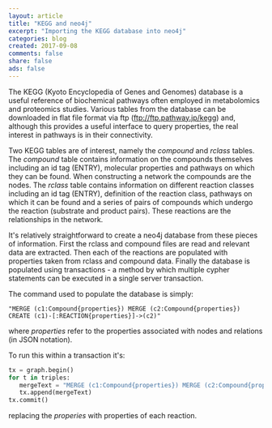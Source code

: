 ```yaml
---
layout: article
title: "KEGG and neo4j"
excerpt: "Importing the KEGG database into neo4j"
categories: blog
created: 2017-09-08
comments: false
share: false
ads: false
---
```


The KEGG (Kyoto Encyclopedia of Genes and Genomes) database is a useful reference of biochemical pathways often employed in metabolomics and proteomics studies.  Various tables from the database can be downloaded in flat file format via ftp (ftp://ftp.pathway.jp/kegg) and, although this provides a useful interface to query properties, the real interest in pathways is in their connectivity.  

Two KEGG tables are of interest, namely the *compound* and *rclass* tables.  The *compound* table contains information on the compounds themselves including an id tag (ENTRY), molecular properties and pathways on which they can be found.  When constructing a network the compounds are the nodes.  The *rclass* table contains information on different reaction classes including an id tag (ENTRY), definition of the reaction class, pathways on which it can be found and a series of pairs of compounds which undergo the reaction (substrate and product pairs).  These reactions are the relationships in the network.

It's relatively straightforward to create a neo4j database from these pieces of information.  First the rclass and compound files are read and relevant data are extracted.  Then each of the reactions are populated with properties taken from rclass and compound data.  Finally the database is populated using transactions - a method by which multiple cypher statements can be executed in a single server transaction.

The command used to populate the database is simply:
```
"MERGE (c1:Compound{properties}) MERGE (c2:Compound{properties}) CREATE (c1)-[:REACTION{properties}]->(c2)"
```
where *properties* refer to the properties associated with nodes and relations (in JSON notation).

To run this within a transaction it's:
```python
tx = graph.begin()
for t in triples:
   mergeText = "MERGE (c1:Compound{properties}) MERGE (c2:Compound{properties}) CREATE (c1)-[:REACTION{properties}]->(c2)"
   tx.append(mergeText)
tx.commit()
```
replacing the *properies* with properties of each reaction.



